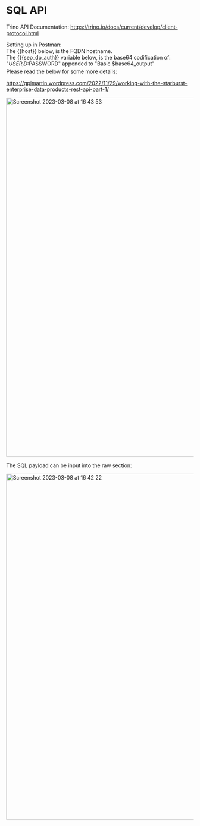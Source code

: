 # SQL API

Trino API Documentation:
https://trino.io/docs/current/develop/client-protocol.html </br>

Setting up in Postman:</br>
The {{host}} below, is the FQDN hostname.</br>
The {{{sep_dp_auth}} variable below, is the base64 codification of: "$USER_ID:$PASSWORD" appended to "Basic $base64_output"</br>
Please read the below for some more details:</br>

https://gpjmartin.wordpress.com/2022/11/29/working-with-the-starburst-enterprise-data-products-rest-api-part-1/


<img width="966" alt="Screenshot 2023-03-08 at 16 43 53" src="https://user-images.githubusercontent.com/21335020/223775234-b7981d68-dbda-4a38-81a6-64226991c4c0.png">

The SQL payload can be input into the raw section:</br> 

<img width="931" alt="Screenshot 2023-03-08 at 16 42 22" src="https://user-images.githubusercontent.com/21335020/223775324-5a81795e-5c44-4cbf-97a6-0d2501b9f3c3.png">
